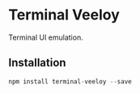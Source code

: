 # Terminal Veeloy

Terminal UI emulation.

## Installation

```js
npm install terminal-veeloy --save
```
